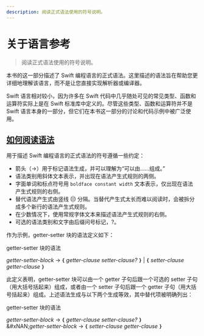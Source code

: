 ```yaml
---
description: 阅读正式语法使用的符号说明。
---
```


# 关于语言参考

> 阅读正式语法使用的符号说明。

本书的这一部分描述了 Swift 编程语言的正式语法。这里描述的语法旨在帮助您更详细地理解该语言，而不是让您直接实现解析器或编译器。

Swift 语言相对较小，因为许多在 Swift 代码中几乎随处可见的常见类型、函数和运算符实际上是在 Swift 标准库中定义的。尽管这些类型、函数和运算符并不是 Swift 语言本身的一部分，但它们在本书这一部分的讨论和代码示例中被广泛使用。

## [如何阅读语法](https://docs.swift.org/swift-book/documentation/the-swift-programming-language/aboutthelanguagereference#How-to-Read-the-Grammar)

用于描述 Swift 编程语言的正式语法的符号遵循一些约定：

- 箭头（→）用于标记语法生成，并可以理解为“可以由……组成。”
- 语法类别用斜体文本表示，并出现在语法产生式规则的两侧。
- 字面单词和标点符号用 `boldface constant width` 文本表示，仅出现在语法产生式规则的右侧。
- 替代语法产生式由竖线 (|) 分隔。当替代产生式太长而难以阅读时，会被拆分成多个新行的语法产生式规则。
- 在少数情况下，使用常规字体文本来描述语法产生式规则的右侧。
- 可选的语法类别和文字由后缀问号标记，?。

作为示例，getter-setter 块的语法定义如下：

getter-setter 块的语法

_getter-setter-block_ → **`{`** _getter-clause_ _setter-clause?_ **`}`** | **`{`** _setter-clause_ _getter-clause_ **`}`**

此定义表明，getter-setter 块可以由一个 getter 子句后跟一个可选的 setter 子句（用大括号括起来）组成，或者由一个 setter 子句后跟一个 getter 子句（用大括号括起来）组成。上述语法生成与以下两个生成等效，其中替代项被明确列出：

getter-setter 块的语法

_getter-setter-block_ → **`{`** _getter-clause_ _setter-clause?_ **`}`**\
&#xNAN;_&#x67;etter-setter-block_ → **`{`** _setter-clause_ _getter-clause_ **`}`**
